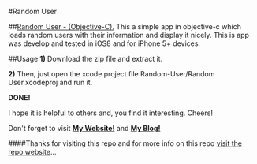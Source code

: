 #Random User

##[Random User - (Objective-C).](http://jv17.github.io/YoutubePlayer/)
This a simple app in objective-c which loads random users with their information and display it nicely. This is app was develop and tested in iOS8 and for iPhone 5+ devices.

##Usage
**1)** Download the zip file and extract it.

**2)** Then, just open the xcode project file Random-User/Random User.xcodeproj and run it.

**DONE!**

I hope it is helpful to others and, you find it interesting. Cheers!

Don't forget to visit **[My Website!](http://jorgedeveloper.com)** and **[My Blog!](http://jorgedeveloper.com/blog/)**

####Thanks for visiting this repo and for more info on this repo [visit the repo website](http://jv17.github.io/YoutubePlayer/)...